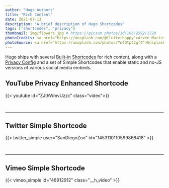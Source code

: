 ```yaml
---
author: "Hugo Authors"
title: "Rich Content"
date: 2021-07-13
description: "A brief description of Hugo Shortcodes"
tags: ["shortcodes", "privacy"]
thumbnail: img/flowers.jpg # https://picsum.photos/id/106/2592/1728
photoCredits: <a href="https://unsplash.com/@flutterhappy">Arvee Marie</a>
photoSource: <a href="https://unsplash.com/photos/YnfGtpt2gf4">Unsplash</a>
---
```


Hugo ships with several [Built-in Shortcodes](https://gohugo.io/content-management/shortcodes/#use-hugos-built-in-shortcodes) for rich content, along with a [Privacy Config](https://gohugo.io/about/hugo-and-gdpr/) and a set of Simple Shortcodes that enable static and no-JS versions of various social media embeds.

## <!--more-->

## YouTube Privacy Enhanced Shortcode

{{< youtube id="ZJthWmvUzzc" class="video">}}

<br>

---

## Twitter Simple Shortcode

{{< twitter_simple user="SanDiegoZoo" id="1453110110599868418" >}}

<br>

---

## Vimeo Simple Shortcode

{{< vimeo_simple id="48912912" class="__h_video" >}}
